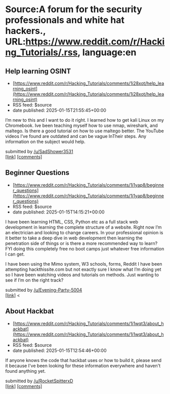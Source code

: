 # Source:A forum for the security professionals and white hat hackers., URL:https://www.reddit.com/r/Hacking_Tutorials/.rss, language:en

## Help learning OSINT
 - [https://www.reddit.com/r/Hacking_Tutorials/comments/1i28xot/help_learning_osint](https://www.reddit.com/r/Hacking_Tutorials/comments/1i28xot/help_learning_osint)
 - RSS feed: $source
 - date published: 2025-01-15T21:55:45+00:00

<!-- SC_OFF --><div class="md"><p>I’m new to this and I want to do it right. I learned how to get kali Linux on my Chromebook. Ive been teaching myself how to use nmap, wireshark, and maltego. Is there a good tutorial on how to use maltego better. The YouTube videos I’ve found are outdated and can be vague InTheir steps. Any information on the subject would help. </p> </div><!-- SC_ON --> &#32; submitted by &#32; <a href="https://www.reddit.com/user/SadShower3531"> /u/SadShower3531 </a> <br/> <span><a href="https://www.reddit.com/r/Hacking_Tutorials/comments/1i28xot/help_learning_osint/">[link]</a></span> &#32; <span><a href="https://www.reddit.com/r/Hacking_Tutorials/comments/1i28xot/help_learning_osint/">[comments]</a></span>

## Beginner Questions
 - [https://www.reddit.com/r/Hacking_Tutorials/comments/1i1yap8/beginner_questions](https://www.reddit.com/r/Hacking_Tutorials/comments/1i1yap8/beginner_questions)
 - RSS feed: $source
 - date published: 2025-01-15T14:15:21+00:00

<!-- SC_OFF --><div class="md"><p>I have been learning HTML, CSS, Python etc as a full stack web development in learning the complete structure of a website. Right now I’m an electrician and looking to change careers. In your professional opinion is it better to take a deep dive in web development then learning the penetration side of things or is there a more recommended way to learn? FYI doing this completely free no boot camps just whatever free information I can get. </p> <p>I have been using the Mimo system, W3 schools, forms, Reddit I have been attempting hackthissite.com but not exactly sure I know what I’m doing yet so I have been watching videos and tutorials on methods. Just wanting to see if I’m on the right track?</p> </div><!-- SC_ON --> &#32; submitted by &#32; <a href="https://www.reddit.com/user/Evening-Party-5004"> /u/Evening-Party-5004 </a> <br/> <span><a href="https://www.reddit.com/r/Hacking_Tutorials/comments/1i1yap8/beginner_questions/">[link]</a></span> &#32; <

## About Hackbat
 - [https://www.reddit.com/r/Hacking_Tutorials/comments/1i1wqt3/about_hackbat](https://www.reddit.com/r/Hacking_Tutorials/comments/1i1wqt3/about_hackbat)
 - RSS feed: $source
 - date published: 2025-01-15T12:54:46+00:00

<!-- SC_OFF --><div class="md"><p>If anyone knows the code that hackbat uses or how to build it, please send it because I&#39;ve been looking for these information everywhere and haven&#39;t found anything yet.</p> </div><!-- SC_ON --> &#32; submitted by &#32; <a href="https://www.reddit.com/user/RocketSpitterxD"> /u/RocketSpitterxD </a> <br/> <span><a href="https://www.reddit.com/r/Hacking_Tutorials/comments/1i1wqt3/about_hackbat/">[link]</a></span> &#32; <span><a href="https://www.reddit.com/r/Hacking_Tutorials/comments/1i1wqt3/about_hackbat/">[comments]</a></span>

